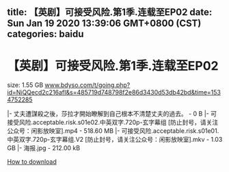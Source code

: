 
title: 【英剧】可接受风险.第1季.连载至EP02
date: Sun Jan 19 2020 13:39:06 GMT+0800 (CST)    
categories: baidu
---

# 【英剧】可接受风险.第1季.连载至EP02
size: 1.55 GB
 www.bdyso.com/t/going.php?id=NiQQecd2c216afI&s=485719d748798f2e86d3430d53db42bd&time=1534752285
 
|- 丈夫遭謀殺之後，莎拉才開始瞭解到自己根本不清楚丈夫的過去。 - 0 B
|- 可接受风险.acceptable.risk.s01e02.中英双字.720p-玄字幕组  [防止封号，请关注公众号：闲影放映室].mp4 - 518.60 MB
|- 可接受风险.acceptable.risk.s01e01.中英双字.720p-玄字幕组.V2  [防止封号，请关注公众号：闲影放映室].mkv - 1.03 GB
|- 海报.jpg - 212.00 kB

[How to download](https://bpcam.bemobtrk.com/go/2ceec3aa-1ca2-46d6-b9ff-aaa5c184517c?jno=443)